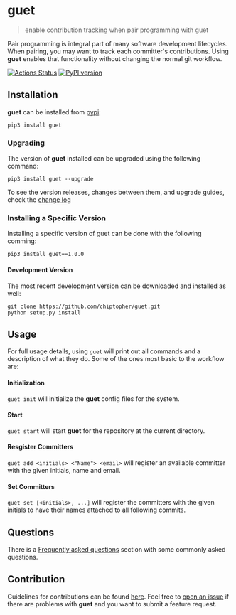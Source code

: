 # guet
> enable contribution tracking when pair programming with guet

Pair programming is integral part of many software development lifecycles. When pairing, you may want to track each committer's contributions. Using **guet** enables that functionality without changing the normal git workflow.

[![Actions Status](https://github.com/chiptopher/guet/workflows/guetci/badge.svg)](https://github.com/chiptopher/guet/workflows/guetci/badge.svg)
[![PyPI version](https://badge.fury.io/py/guet.svg)](https://badge.fury.io/py/guet)

## Installation
**guet** can be installed from [pypi](https://pypi.org/project/guet/):

```
pip3 install guet
```

### Upgrading
The version of **guet** installed can be upgraded using the following command:
```
pip3 install guet --upgrade
```

To see the version releases, changes between them, and upgrade guides, check the [change log](./.github/CHANGELOG.md)

### Installing a Specific Version
Installing a specific version of guet can be done with the following comming:
```
pip3 install guet==1.0.0
```

#### Development Version
The most recent development version can be downloaded and installed as well:

```
git clone https://github.com/chiptopher/guet.git
python setup.py install
```


## Usage

For full usage details, using `guet` will print out all commands and a description of what they do. Some of the ones most basic to the workflow are:

#### Initialization
`guet init` will initiailze the **guet** config files for the system.

#### Start
`guet start` will start **guet** for the repository at the current directory.
 
#### Resgister Committers
`guet add <initials> <"Name"> <email>` will register an available committer with the given initials, name and email.

#### Set Committers
`guet set [<initials>, ...]` will register the committers with the given initials to have their names attached to all
following commits.

## Questions

There is a [Frequently asked questions](.github/FAQ.md) section with some commonly asked questions.

## Contribution

Guidelines for contributions can be found [here](./.github/CONTRIBUTING.md). Feel free to 
[open an issue](https://github.com/chiptopher/guet/issues) if there are problems with **guet** and you want to submit a
feature request.
